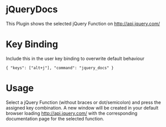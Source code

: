 jQueryDocs
==========

This Plugin shows the selected jQuery Function on http://api.jquery.com/

Key Binding
===========

Include this in the user key binding to overwrite default behaviour

    { "keys": ["alt+j"], "command": "jquery_docs" }

Usage
=====

Select a jQuery Function (without braces or dot/semicolon) and press the assigned key combination.
A new window will be created in your default browser loading http://api.jquery.com/ with the
corresponding documentation page for the selected function.